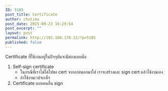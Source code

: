 ```yaml
---
ID: 5185
post_title: Certificate
author: chutima
post_date: 2015-09-23 16:29:54
post_excerpt: ""
layout: post
permalink: http://192.168.178.12/?p=5185
published: false
---
```

Certificate ที่ใช้งานอยู่ในปัจจุบันจะมีสองแบบคือ
<ol>
	<li>Self-sign certificate
<ul>
	<li>ในกรณีที่เราไม่ได้ไปขอ cert จากภายนอกมาใส่ เราจะสร้างและ sign cert แล้วใช้งานเอง</li>
	<li>ถ้าใช้งานเวปจะเห็ฯ</li>
</ul>
</li>
	<li>Certificate แบบคนอื่น sign</li>
</ol>